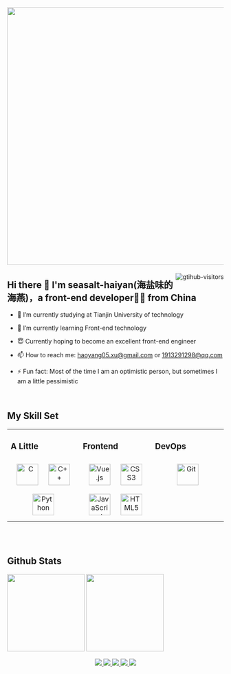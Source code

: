 <h1 align="center">
<img src="https://readme-typing-svg.demolab.com?font=Fira+Code&pause=1000&center=%E9%94%99%E8%AF%AF%E7%9A%84&vCenter=%E9%94%99%E8%AF%AF%E7%9A%84&repeat=%E7%9C%9F%E7%9A%84&random=%E9%94%99%E8%AF%AF%E7%9A%84&width=435&lines=console.log(%22Hello%2C+World%22);%EF%BC%81%E7%A5%9D%E4%BD%A0%E5%A4%A9%E5%A4%A9%E5%BC%80%E5%BF%83" align="center" height="" width="600" />
</h1> 


<a href="https://github.com/hubaiyin/computer-vision-in-action">
    <img align="right" src="https://komarev.com/ghpvc/?username=seasalt-haiyan&label=Visitors&color=red&style=flat&logo=github" alt="gtihub-visitors" />
</a>

<h2>Hi there 👋 I'm seasalt-haiyan(海盐味的海燕)，a front-end developer👨‍💻 from China</h2> 




<!--
**seasalt-haiyan/seasalt-haiyan** is a ✨ _special_ ✨ repository because its `README.md` (this file) appears on your GitHub profile.

Here are some ideas to get you started:

- 🔭 I’m currently working on ...
- 🌱 I’m currently learning ...
- 👯 I’m looking to collaborate on ...
- 🤔 I’m looking for help with ...
- 💬 Ask me about ...
- 📫 How to reach me: ...
- 😄 Pronouns: ...
- ⚡ Fun fact: ...
-->


  



- 🔭 I’m currently studying at Tianjin University of technology  
  

- 🌱 I’m currently learning Front-end technology  
  

- 😇 Currently hoping to become an excellent front-end engineer  
  

- 📫 How to reach me: haoyang05.xu@gmail.com or 1913291298@qq.com


- ⚡ Fun fact: Most of the time I am an optimistic person, but sometimes I am a little pessimistic  


<br/>  


## My Skill Set  
<table><tr><td valign="top" width="33%">



### A Little  
<div align="center">  
<a href="https://www.cprogramming.com/" target="_blank"><img style="margin: 10px" src="https://profilinator.rishav.dev/skills-assets/c-original.svg" alt="C" height="50" /></a>  
<a href="https://www.cplusplus.com/" target="_blank"><img style="margin: 10px" src="https://profilinator.rishav.dev/skills-assets/cplusplus-original.svg" alt="C++" height="50" /></a>  
<a href="https://www.python.org/" target="_blank"><img style="margin: 10px" src="https://profilinator.rishav.dev/skills-assets/python-original.svg" alt="Python" height="50" /></a>  
</div>

</td><td valign="top" width="33%">



### Frontend  
<div align="center">  
<a href="https://vuejs.org/" target="_blank"><img style="margin: 10px" src="https://profilinator.rishav.dev/skills-assets/vuejs-original-wordmark.svg" alt="Vue.js" height="50" /></a>  
<a href="https://www.w3schools.com/css/" target="_blank"><img style="margin: 10px" src="https://profilinator.rishav.dev/skills-assets/css3-original-wordmark.svg" alt="CSS3" height="50" /></a>  
<a href="https://www.javascript.com/" target="_blank"><img style="margin: 10px" src="https://profilinator.rishav.dev/skills-assets/javascript-original.svg" alt="JavaScript" height="50" /></a>  
<a href="https://en.wikipedia.org/wiki/HTML5" target="_blank"><img style="margin: 10px" src="https://profilinator.rishav.dev/skills-assets/html5-original-wordmark.svg" alt="HTML5" height="50" /></a>  
</div>

</td><td valign="top" width="33%">



### DevOps  
<div align="center">  
<a href="https://github.com/" target="_blank"><img style="margin: 10px" src="https://profilinator.rishav.dev/skills-assets/git-scm-icon.svg" alt="Git" height="50" /></a>  
</div>

</td></tr></table>  

<br/>  

  

<br/>  


## Github Stats  
<div align="left">
<img height='180' src="https://github-readme-stats.vercel.app/api/top-langs/?username=seasalt-haiyan&layout=compact&langs_count=8" align="center" />
<img height='180' src="https://github-readme-stats.vercel.app/api?username=seasalt-haiyan&show_icons=true" align="center" />
</div> 
<br>
  <div align="center">
<a href="https://github.com/seasalt-haiyan">
    <img src="https://badges.strrl.dev/visits/seasalt-haiyan/seasalt-haiyan?style=flat-square&color=black&logo=github">
  </a>
  <a href="https://github.com/seasalt-haiyan">
    <img src="https://badges.strrl.dev/years/seasalt-haiyan?style=flat-square&color=black&logo=github">
  </a>
  <a href="https://github.com/seasalt-haiyan?tab=repositories">
    <img src="https://badges.strrl.dev/repos/seasalt-haiyan?style=flat-square&color=black&logo=github">
  </a>
  <a href="https://gist.github.com/seasalt-haiyan">
    <img src="https://badges.strrl.dev/gists/seasalt-haiyan?style=flat-square&color=black&logo=github">
  </a>
  <a href="https://github.com/seasalt-haiyan">
    <img src="https://badges.strrl.dev/commits/monthly/seasalt-haiyan?style=flat-square&color=black&logo=github">
  </a>
</div>  

<br/>  


<!-- BLOG-POST-LIST:START -->  
<!-- BLOG-POST-LIST:END -->  

<br/>  

<br/>  
  

<br/>  


